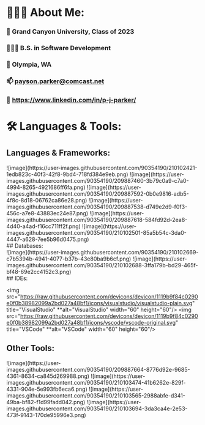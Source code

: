 # 👨🏻‍💻 About Me:
### 🏫 Grand Canyon University, Class of 2023
### 👨🏻‍🎓 B.S. in Software Development
### 📍 Olympia, WA
### 📫 payson.parker@comcast.net
### 🔗 https://www.linkedin.com/in/p-j-parker/

# 🛠 Languages & Tools:
## Languages & Frameworks:
<div>
  ![image](https://user-images.githubusercontent.com/90354190/210102421-1edb823c-40f3-42f8-9bd4-718fd384e9eb.png)
  ![image](https://user-images.githubusercontent.com/90354190/209887460-3b79c0a9-c7a0-4994-8265-4921686ff6fa.png)
  ![image](https://user-images.githubusercontent.com/90354190/209887592-0b0e9816-adb5-4f8c-8d18-06762ca86e28.png)
  ![image](https://user-images.githubusercontent.com/90354190/209887538-d749e2d9-f0f3-456c-a7e8-43883ec24e87.png)
  ![image](https://user-images.githubusercontent.com/90354190/209887618-584fd92d-2ea8-4d40-a4ad-f16cc711ff2f.png)
  ![image](https://user-images.githubusercontent.com/90354190/210102501-85a5b54c-3da0-4447-a628-7ee5b96d0475.png)
</div>
## Databases:
<div>
  ![image](https://user-images.githubusercontent.com/90354190/210102669-c7b5394b-4941-4077-b37b-43e80ba9b6cf.png)
  ![image](https://user-images.githubusercontent.com/90354190/210102688-3ffa179b-bd29-465f-bf48-69e2cc4152c3.png)
</div>
## IDEs:

  <img src="https://raw.githubusercontent.com/devicons/devicon/1119b9f84c0290e0f0b38982099a2bd027a48bf1/icons/visualstudio/visualstudio-plain.svg"            title="VisualStudio" **alt="VisualStudio" width="60" height="60"/>
  <img src="https://raw.githubusercontent.com/devicons/devicon/1119b9f84c0290e0f0b38982099a2bd027a48bf1/icons/vscode/vscode-original.svg"                      title="VSCode" **alt="VSCode" width="60" height="60"/>


## Other Tools:
<div>
  ![image](https://user-images.githubusercontent.com/90354190/209887664-8776d92e-9685-4361-8634-ca845d269988.png)
  ![image](https://user-images.githubusercontent.com/90354190/210103474-41b6262e-829f-4331-904e-5e993fb6eca6.png)
  ![image](https://user-images.githubusercontent.com/90354190/210103565-2988abfe-d341-49ba-bf82-f1d99fadd042.png)
  ![image](https://user-images.githubusercontent.com/90354190/210103694-3da3ca4e-2e53-473f-9143-170de95996e3.png)
</div>
<!--
**paysonjparker/paysonjparker** is a ✨ _special_ ✨ repository because its `README.md` (this file) appears on your GitHub profile.

Here are some ideas to get you started:

- 🔭 I’m currently working on ...
- 🌱 I’m currently learning ...
- 👯 I’m looking to collaborate on ...
- 🤔 I’m looking for help with ...
- 💬 Ask me about ...
- 📫 How to reach me: ...
- 😄 Pronouns: ...
- ⚡ Fun fact: ...
-->
